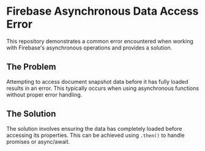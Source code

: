 # Firebase Asynchronous Data Access Error
This repository demonstrates a common error encountered when working with Firebase's asynchronous operations and provides a solution.

## The Problem
Attempting to access document snapshot data before it has fully loaded results in an error. This typically occurs when using asynchronous functions without proper error handling.

## The Solution
The solution involves ensuring the data has completely loaded before accessing its properties. This can be achieved using `.then()` to handle promises or async/await.